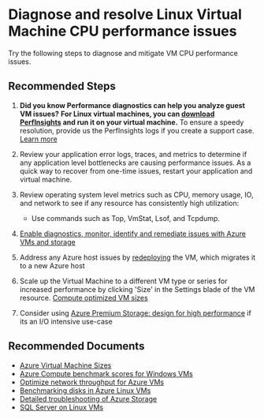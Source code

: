 <properties
	pageTitle="Diagnose and resolve Linux Virtual Machine CPU performance issues"
	description="Diagnose and resolve Linux Virtual Machine CPU performance issues"
	service="microsoft.compute"
	resource="virtualmachines"
	authors="timbasham"
	ms.author="tibasham"
	displayOrder="15"
	selfHelpType="generic"
	supportTopicIds="32628261"
	resourceTags="linux, redhat, Ubuntu"
	productPesIds="16342,15571,15797,16454,16470"
	cloudEnvironments="public"
	articleId="d0fa4014-1b31-4dea-beaa-0e7d1ef6d466"
/>

# Diagnose and resolve Linux Virtual Machine CPU performance issues

Try the following steps to diagnose and mitigate VM CPU performance issues.<br>

## **Recommended Steps**

1. **Did you know Performance diagnostics can help you analyze guest VM issues?** **For Linux virtual machines, you can [download PerfInsights](https://docs.microsoft.com/azure/virtual-machines/troubleshooting/how-to-use-perfinsights-linux) and run it on your virtual machine.** To ensure a speedy resolution, provide us the PerfInsights logs if you create a support case. [Learn more](https://docs.microsoft.com/azure/virtual-machines/troubleshooting/performance-diagnostics)
2. Review your application error logs, traces, and metrics to determine if any application level bottlenecks are causing performance issues. As a quick way to recover from one-time issues, restart your application and virtual machine.
3. Review operating system level metrics such as CPU, memory usage, IO, and network to see if any resource has consistently high utilization:

	* Use commands such as Top, VmStat, Lsof, and Tcpdump.<br>

4. [Enable diagnostics, monitor, identify and remediate issues with Azure VMs and storage](https://support.microsoft.com/help/3150851/generic-performance-troubleshooting-for-azure-virtual-machine-running)<br>
5. Address any Azure host issues by [redeploying](https://docs.microsoft.com/azure/virtual-machines/troubleshooting/redeploy-to-new-node-linux) the VM, which migrates it to a new Azure host
6. Scale up the Virtual Machine to a different VM type or series for increased performance by clicking 'Size' in the Settings blade of the VM resource. [Compute optimized VM sizes](https://docs.microsoft.com/azure/virtual-machines/linux/sizes-compute)<br>
7. Consider using [Azure Premium Storage: design for high performance](https://docs.microsoft.com/azure/virtual-machines/linux/premium-storage-performance) if its an I/O intensive use-case <br>


## **Recommended Documents**

* [Azure Virtual Machine Sizes](https://docs.microsoft.com/azure/virtual-machines/linux/sizes)
* [Azure Compute benchmark scores for Windows VMs](https://docs.microsoft.com/azure/virtual-machines/linux/compute-benchmark-scores)
* [Optimize network throughput for Azure VMs](https://docs.microsoft.com/azure/virtual-network/virtual-network-optimize-network-bandwidth)
* [Benchmarking disks in Azure Linux VMs](https://docs.microsoft.com/azure/virtual-machines/linux/disks-benchmarks#fio)
* [Detailed troubleshooting of Azure Storage](https://docs.microsoft.com/azure/storage/common/storage-monitoring-diagnosing-troubleshooting)
* [SQL Server on Linux VMs](https://docs.microsoft.com/azure/virtual-machines/linux/sql/sql-server-linux-virtual-machines-overview)
